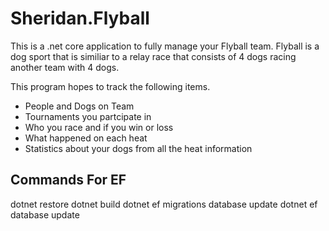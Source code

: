 # Sheridan.Flyball

This is a .net core application to fully manage your Flyball team.  Flyball is a dog sport that is similiar to a relay race that consists of 4 dogs racing another team with 4 dogs.

This program hopes to track the following items.
* People and Dogs on Team
* Tournaments you partcipate in 
* Who you race and if you win or loss
* What happened on each heat
* Statistics about your dogs from all the heat information

## Commands For EF
dotnet restore
dotnet build
dotnet ef migrations database update
dotnet ef database update